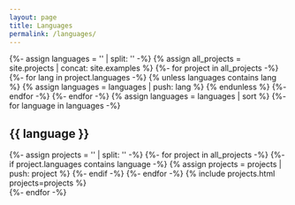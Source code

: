```yaml
---
layout: page
title: Languages
permalink: /languages/
---
```


<div>
   {%- assign languages = '' | split: '' -%}
   {% assign all_projects = site.projects | concat: site.examples %}
   {%- for project in all_projects -%}
      {%- for lang in project.languages -%}
         {% unless languages contains lang %}
            {% assign languages = languages | push: lang %}
         {% endunless %}
      {%- endfor -%}
   {%- endfor -%}
   {% assign languages = languages | sort %}
   {%- for language in languages -%}
   <section id="{{ language | downcase | slugize }}">
      <h2>{{ language }}</h2>
      {%- assign projects = '' | split: '' -%}
      {%- for project in all_projects -%}
         {%- if project.languages contains language -%}
         {% assign projects = projects | push: project %}
         {%- endif -%}
      {%- endfor -%}
      {% include projects.html projects=projects %}
   </section>
   {%- endfor -%}
</div>
